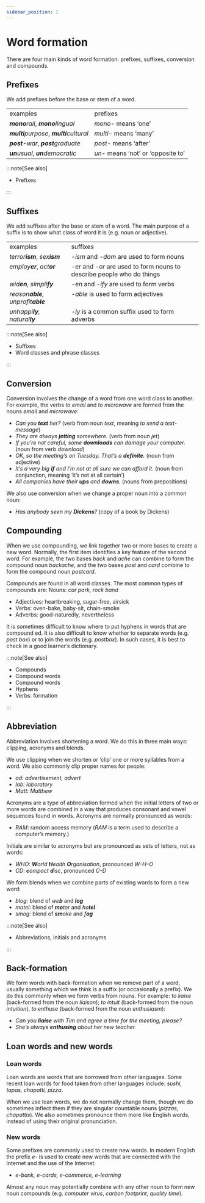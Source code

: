 ```yaml
---
sidebar_position: 1
---
```


# Word formation

There are four main kinds of word formation: prefixes, suffixes, conversion and compounds.

## Prefixes

We add prefixes before the base or stem of a word.

<table><tbody><tr valign="top"><td>examples</td><td>prefixes</td></tr><tr valign="top"><td><b><i>mono</i></b><i>rail</i>, <b><i>mono</i></b><i>lingual</i></td><td><i>mono</i>- means ‘one’</td></tr><tr valign="top"><td><b><i>multi</i></b><i>purpose</i>, <b><i>multi</i></b><i>cultural</i></td><td><i>multi</i>- means ‘many’</td></tr><tr valign="top"><td><b><i>post-</i></b><i>war</i>, <b><i>post</i></b><i>graduate</i></td><td><i>post</i>- means ‘after’</td></tr><tr valign="top"><td><b><i>un</i></b><i>usual</i>, <b><i>un</i></b><i>democratic</i></td><td><i>un</i>- means ‘not’ or ‘opposite to’</td></tr></tbody></table>

:::note[See also]

- Prefixes

:::

## Suffixes

We add suffixes after the base or stem of a word. The main purpose of a suffix is to show what class of word it is (e.g. noun or adjective).

<table><tbody><tr valign="top"><td>examples</td><td>suffixes</td></tr><tr valign="top"><td><i>terror</i><b><i>ism</i></b>, <i>sex</i><b><i>ism</i></b></td><td><i>-ism</i> and <i>-dom</i> are used to form nouns</td></tr><tr valign="top"><td><i>employ</i><b><i>er</i></b>, <i>act</i><b><i>or</i></b></td><td><i>-er</i> and <i>-or</i> are used to form nouns to describe people who do things</td></tr><tr valign="top"><td><i>wid</i><b><i>en</i></b><i>, simpli</i><b><i>fy</i></b></td><td><i>-en</i> and <i>-ify</i> are used to form verbs</td></tr><tr valign="top"><td><i>reason</i><b><i>able</i></b><i>, unprofit</i><b><i>able</i></b></td><td><i>-able</i> is used to form adjectives</td></tr><tr valign="top"><td><i>unhappi</i><b><i>ly</i></b><i>, natural</i><b><i>ly</i></b></td><td><i>-ly</i> is a common suffix used to form adverbs</td></tr></tbody></table>

:::note[See also]

- Suffixes
- Word classes and phrase classes

:::

## Conversion

Conversion involves the change of a word from one word class to another. For example, the verbs *to email* and *to microwave* are formed from the nouns *email* and *microwave*:

- *Can you **text** her?* (verb from noun *text*, meaning *to send a text-message*)
- *They are always **jetting** somewhere.* (verb from noun *jet*)
- *If you’re not careful, some **downloads** can damage your computer.* (noun from verb *download*)
- *OK, so the meeting’s on Tuesday. That’s a **definite**.* (noun from adjective)
- *It’s a very big **if** and I’m not at all sure we can afford it.* (noun from conjunction, meaning ‘it’s not at all certain’)
- *All companies have their **ups** and **downs**.* (nouns from prepositions)

We also use conversion when we change a proper noun into a common noun:

- *Has anybody seen my **Dickens**?* (copy of a book by Dickens)

## Compounding

When we use compounding, we link together two or more bases to create a new word. Normally, the first item identifies a key feature of the second word. For example, the two bases *back* and *ache* can combine to form the compound noun *backache*, and the two bases *post* and *card* combine to form the compound noun *postcard*.

Compounds are found in all word classes. The most common types of compounds are: Nouns: *car park, rock band*

- Adjectives: heartbreaking, sugar-free, airsick
- Verbs: oven-bake, baby-sit, chain-smoke
- Adverbs: good-naturedly, nevertheless

It is sometimes difficult to know where to put hyphens in words that are compound ed. It is also difficult to know whether to separate words (e.g. *post box*) or to join the words (e.g. *postbox*). In such cases, it is best to check in a good learner’s dictionary.

:::note[See also]

- Compounds
- Compound words
- Compound words
- Hyphens
- Verbs: formation

:::

## Abbreviation

Abbreviation involves shortening a word. We do this in three main ways: clipping, acronyms and blends.

We use clipping when we shorten or ‘clip’ one or more syllables from a word. We also commonly clip proper names for people:

- *ad: advertisement, advert*
- *lab: laboratory*
- *Matt: Matthew*

Acronyms are a type of abbreviation formed when the initial letters of two or more words are combined in a way that produces consonant and vowel sequences found in words. Acronyms are normally pronounced as words:

- *RAM*: random access memory (*RAM* is a term used to describe a computer’s memory.)

Initials are similar to acronyms but are pronounced as sets of letters, not as words:

- *WHO*: ***W****orld **H**ealth **O**rganisation*, pronounced *W–H–O*
- *CD*: ***c****ompact **d**isc*, pronounced *C–D*

We form blends when we combine parts of existing words to form a new word:

- *blog*: blend of *we****b*** and ***log***
- *motel*: blend of ***mo****tor* and *ho****tel***
- *smog*: blend of ***sm****oke* and *f****og***

:::note[See also]

- Abbreviations, initials and acronyms

:::

## Back-formation

We form words with back-formation when we remove part of a word, usually something which we think is a suffix (or occasionally a prefix). We do this commonly when we form verbs from nouns. For example: *to liaise* (back-formed from the noun *liaison*); *to intuit* (back-formed from the noun *intuition*), *to enthuse* (back-formed from the noun *enthusiasm*):

- *Can you **liaise** with Tim and agree a time for the meeting, please?*
- *She’s always **enthusing** about her new teacher.*

## Loan words and new words

### Loan words

Loan words are words that are borrowed from other languages. Some recent loan words for food taken from other languages include: *sushi, tapas, chapatti, pizza*.

When we use loan words, we do not normally change them, though we do sometimes inflect them if they are singular countable nouns (*pizzas, chapattis*). We also sometimes pronounce them more like English words, instead of using their original pronunciation.

### New words

Some prefixes are commonly used to create new words. In modern English the prefix *e-* is used to create new words that are connected with the Internet and the use of the Internet:

- *e-bank, e-cards, e-commerce, e-learning*

Almost any noun may potentially combine with any other noun to form new noun compounds (e.g. *computer virus*, *carbon footprint*, *quality time*).
